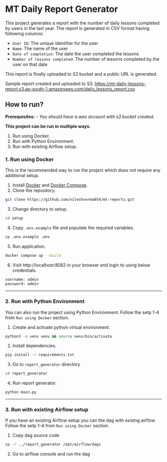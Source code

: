 # MT Daily Report Generator

This project generates a report with the number of daily lessons completed by users in the last year.
The report is generated in CSV format having  following columns:
- `User ID`: The unique identifier for the user
- `Name`: The name of the user
- `Date of completion`: The date the user completed the lessons
- `Number of lessons completed`: The number of lessons completed by the user on that date

This report is finally uploaded to S3 bucket and a public URL is generated.

Sample report created and uploaded to S3.
https://mt-daily-lessons-report.s3.ap-south-1.amazonaws.com/daily_lessons_report.csv

## How to run?

**Prerequisites:**
    - *You should have a aws account with s3 bucket created.*

**This project can be run in multiple ways.**

1. Run using Docker.
2. Run with Python Environment.
3. Run with existing Airflow setup.

### 1. Run using Docker

This is the recommended way to run the project which does not require any additional setup.


1. Install [Docker](https://www.docker.com/get-docker) and [Docker Compose](https://docs.docker.com/compose/install/).
2. Clone the repository.
```bash
git clone https://github.com/nileshverma054/mt-reports.git
```
3. Change directory to setup.
```bash
cd setup
```
4. Copy `.env.example` file and populate the required variables. 
```bash
cp .env.example .env
```
5. Run application.
```bash
docker compose up --build
```
6. Visit http://localhost:8082 in your browser and login to using below credentials.
```bash
username: admin
password: admin
```

---

### 2. Run with Python Environment

You can also run the project using Python Environment. Follow the setp 1-4 from `Run using Docker` section.

1. Create and activate python virtual environment.

```bash
python3 -m venv venv && source venv/bin/activate
```

2. Install dependencies.

```bash
pip install -r requirements.txt
```

3. Go to `report_generator` directory

```bash
cd report_generator
```

4. Run report generator.

```bash
python main.py
```

---

### 3. Run with existing Airflow setup

If you have an existing Airflow setup you can the dag with existng airflow. Follow the setp 1-4 from `Run using Docker` section.

1. Copy dag source code

```bash
cp -r ../report_generator /opt/airflow/dags
```

2. Go to airflow console and run the dag
